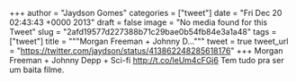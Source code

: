 
+++
author = "Jaydson Gomes"
categories = ["tweet"]
date = "Fri Dec 20 02:43:43 +0000 2013"
draft = false
image = "No media found for this Tweet"
slug = "2afd19577d227388b71c29bae0b54fb84e3a1a48"
tags = ["tweet"]
title = """Morgan Freeman + Johnny D..."""
tweet = true
tweet_url = "https://twitter.com/jaydson/status/413862248285618176"
+++
Morgan Freeman + Johnny Depp + Sci-fi http://t.co/leUm4cFGj6 Tem tudo pra ser um baita filme.
